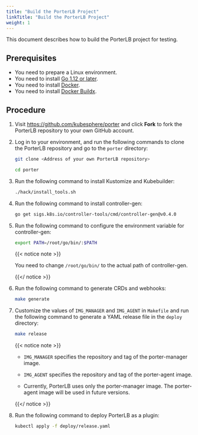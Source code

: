 ```yaml
---
title: "Build the PorterLB Project"
linkTitle: "Build the PorterLB Project"
weight: 1
---
```


This document describes how to build the PorterLB project for testing.

## Prerequisites

* You need to prepare a Linux environment.
* You need to install [Go 1.12 or later](https://github.com/kubesphere/porter/blob/master/doc/how-to-build.md).
* You need to install [Docker](https://www.docker.com/get-started).
* You need to install [Docker Buildx](https://www.docker.com/blog/getting-started-with-docker-for-arm-on-linux/).

## Procedure

1. Visit https://github.com/kubesphere/porter and click **Fork** to fork the PorterLB repository to your own GitHub account.

2. Log in to your environment, and run the following commands to clone the PorterLB repository and go to the `porter` directory:

   ```bash
   git clone <Address of your own PorterLB repository>
   ```

   ```bash
   cd porter
   ```

3. Run the following command to install Kustomize and Kubebuilder:

   ```bash
   ./hack/install_tools.sh
   ```

4. Run the following command to install controller-gen:

   ```bash
   go get sigs.k8s.io/controller-tools/cmd/controller-gen@v0.4.0
   ```

5. Run the following command to configure the environment variable for controller-gen:

   ```bash
   export PATH=/root/go/bin/:$PATH
   ```

   {{< notice note >}}

   You need to change `/root/go/bin/` to the actual path of controller-gen.

   {{</ notice >}}

6. Run the following command to generate CRDs and webhooks:

   ```bash
   make generate
   ```

7. Customize the values of `IMG_MANAGER` and `IMG_AGENT` in `Makefile` and run the following command to generate a YAML release file in the `deploy` directory:

   ```bash
   make release
   ```

   {{< notice note >}}

   * `IMG_MANAGER` specifies the repository and tag of the porter-manager image.

   * `IMG_AGENT` specifies the repository and tag of the porter-agent image.
   * Currently, PorterLB uses only the porter-manager image. The porter-agent image will be used in future versions.

   {{</ notice >}}

8. Run the following command to deploy PorterLB as a plugin:

   ```bash
   kubectl apply -f deploy/release.yaml
   ```

   